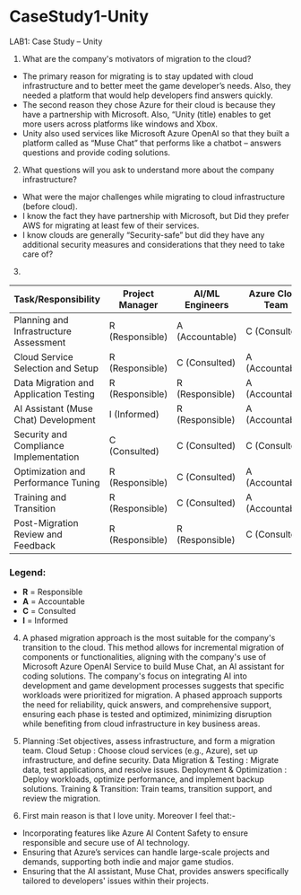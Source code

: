 # CaseStudy1-Unity


LAB1: Case Study – Unity

1.	What are the company's motivators of migration to the cloud?

-	The primary reason for migrating is to stay updated with cloud infrastructure and to better meet the game developer’s needs. Also, they needed a platform that would help developers find answers quickly.
-	The second reason they chose Azure for their cloud is because they have a partnership with Microsoft. Also, “Unity (title) enables to get more users across platforms like windows and Xbox.
-	Unity also used services like Microsoft Azure OpenAI so that they built a platform called as “Muse Chat” that performs like a chatbot – answers questions and provide coding solutions.

2.	What questions will you ask to understand more about the company infrastructure?

-	What were the major challenges while migrating to cloud infrastructure (before cloud).
-	I know the fact they have partnership with Microsoft, but Did they prefer AWS for migrating at least few of their services.
-	I know clouds are generally “Security-safe” but did they have any additional security measures and considerations that they need to take care of?
3.	
| Task/Responsibility                          | Project Manager | AI/ML Engineers | Azure Cloud Team | Developers   | Security/Compliance Team | Unity Leadership |
|----------------------------------------------|-----------------|-----------------|------------------|--------------|--------------------------|------------------|
| Planning and Infrastructure Assessment       | R (Responsible) | A (Accountable) | C (Consulted)     | C (Consulted)| C (Consulted)             | I (Informed)     |
| Cloud Service Selection and Setup            | R (Responsible) | C (Consulted)    | A (Accountable)   | C (Consulted)| C (Consulted)             | I (Informed)     |
| Data Migration and Application Testing       | R (Responsible) | R (Responsible)  | A (Accountable)   | C (Consulted)| I (Informed)              | I (Informed)     |
| AI Assistant (Muse Chat) Development         | I (Informed)    | R (Responsible)  | A (Accountable)   | C (Consulted)| I (Informed)              | I (Informed)     |
| Security and Compliance Implementation       | C (Consulted)   | C (Consulted)    | C (Consulted)     | C (Consulted)| A (Accountable)           | I (Informed)     |
| Optimization and Performance Tuning          | R (Responsible) | C (Consulted)    | A (Accountable)   | C (Consulted)| I (Informed)              | I (Informed)     |
| Training and Transition                      | R (Responsible) | C (Consulted)    | A (Accountable)   | C (Consulted)| I (Informed)              | I (Informed)     |
| Post-Migration Review and Feedback           | R (Responsible) | R (Responsible)  | C (Consulted)     | C (Consulted)| C (Consulted)             | I (Informed)     |

### Legend:
- **R** = Responsible
- **A** = Accountable
- **C** = Consulted
- **I** = Informed



4.	A phased migration approach is the most suitable for the company's transition to the cloud. This method allows for incremental migration of components or functionalities, aligning with the company's use of Microsoft Azure OpenAI Service to build Muse Chat, an AI assistant for coding solutions. The company's focus on integrating AI into development and game development processes suggests that specific workloads were prioritized for migration. A phased approach supports the need for reliability, quick answers, and comprehensive support, ensuring each phase is tested and optimized, minimizing disruption while benefiting from cloud infrastructure in key business areas.

5.	Planning :Set objectives, assess infrastructure, and form a migration team.
Cloud Setup : Choose cloud services (e.g., Azure), set up infrastructure, and define security.
Data Migration & Testing : Migrate data, test applications, and resolve issues.
Deployment & Optimization : Deploy workloads, optimize performance, and implement backup solutions.
Training & Transition: Train teams, transition support, and review the migration.

7.	First main reason is that I love unity. Moreover I feel that:-
-	Incorporating features like Azure AI Content Safety to ensure responsible and secure use of AI technology.
-	Ensuring that Azure’s services can handle large-scale projects and demands, supporting both indie and major game studios.
-	Ensuring that the AI assistant, Muse Chat, provides answers specifically tailored to developers' issues within their projects.
